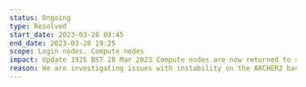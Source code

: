 ```yaml
---
status: Ongoing
type: Resolved
start_date: 2023-03-28 09:45
end_date: 2023-03-28 19:25
scope: Login nodes. Compute nodes
impact: Update 1925 BST 28 Mar 2023 Compute nodes are now returned to service and reservation has been removed so jobs will now run (30 nodes missing and will hopefully be returned to service tomorrow morning).<br/> Update 1845 BST 28 Mar 2023 - login access is available, compute nodes in process of being brought back into service. Jobs can be submitted and will start once the compute nodes are available.<br/> Original impact - new login sessions have been blocked. Existing login sessions may become unresponsive. All new jobs on the compute nodes have been prevented from starting. Current running work may fail or run slow.
reason: We are investigating issues with instability on the ARCHER2 backend cluster
---
```

